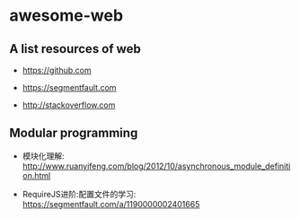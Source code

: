 # awesome-web

## A list resources of web

* https://github.com

* https://segmentfault.com

* http://stackoverflow.com

## Modular programming

* 模块化理解: http://www.ruanyifeng.com/blog/2012/10/asynchronous_module_definition.html

* RequireJS进阶:配置文件的学习: https://segmentfault.com/a/1190000002401665
